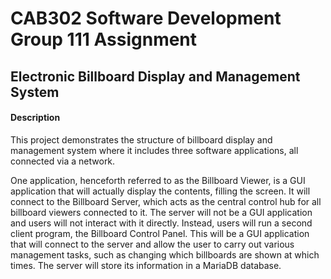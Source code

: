 CAB302 Software Development Group 111 Assignment
================================================

## Electronic Billboard Display and Management System

#### Description

This project demonstrates the structure of billboard display and management
system where it includes
three software applications, all connected via a network. 

One application, henceforth referred to as the Billboard Viewer, is a GUI application that will actually
display the contents, filling the screen. It will connect to the Billboard Server, which acts as the
central control hub for all billboard viewers connected to it. The server will not be a GUI application
and users will not interact with it directly. Instead, users will run a second client program, the
Billboard Control Panel. This will be a GUI application that will connect to the server and allow the
user to carry out various management tasks, such as changing which billboards are shown at which
times. The server will store its information in a MariaDB database. 
